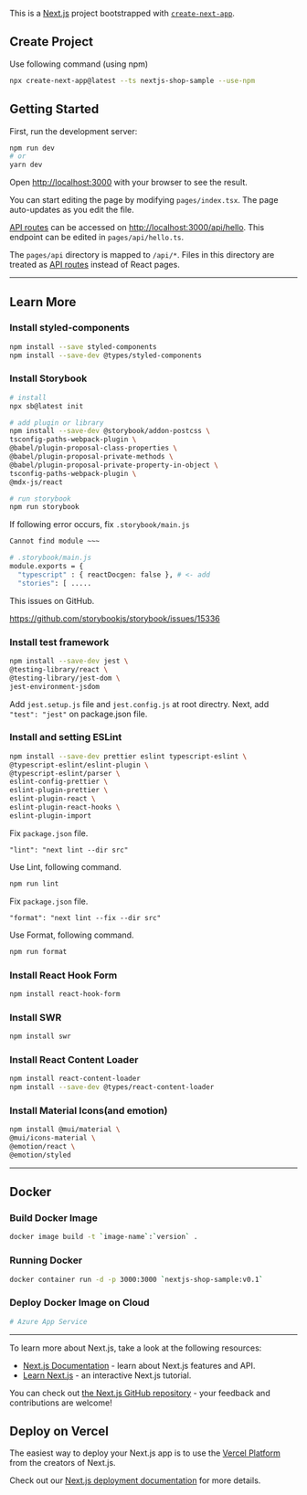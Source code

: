 This is a [Next.js](https://nextjs.org/) project bootstrapped with [`create-next-app`](https://github.com/vercel/next.js/tree/canary/packages/create-next-app).

## Create Project

Use following command (using npm)

```bash
npx create-next-app@latest --ts nextjs-shop-sample --use-npm
```

## Getting Started

First, run the development server:

```bash
npm run dev
# or
yarn dev
```

Open [http://localhost:3000](http://localhost:3000) with your browser to see the result.

You can start editing the page by modifying `pages/index.tsx`. The page auto-updates as you edit the file.

[API routes](https://nextjs.org/docs/api-routes/introduction) can be accessed on [http://localhost:3000/api/hello](http://localhost:3000/api/hello). This endpoint can be edited in `pages/api/hello.ts`.

The `pages/api` directory is mapped to `/api/*`. Files in this directory are treated as [API routes](https://nextjs.org/docs/api-routes/introduction) instead of React pages.

---

## Learn More

### Install styled-components

```bash
npm install --save styled-components
npm install --save-dev @types/styled-components
```

### Install Storybook

```bash
# install
npx sb@latest init

# add plugin or library
npm install --save-dev @storybook/addon-postcss \
tsconfig-paths-webpack-plugin \
@babel/plugin-proposal-class-properties \
@babel/plugin-proposal-private-methods \
@babel/plugin-proposal-private-property-in-object \
tsconfig-paths-webpack-plugin \
@mdx-js/react

# run storybook
npm run storybook
```

If following error occurs, fix `.storybook/main.js`

```bash
Cannot find module ~~~
```

```bash
# .storybook/main.js
module.exports = {
  "typescript" : { reactDocgen: false }, # <- add
  "stories": [ .....
```

This issues on GitHub.

https://github.com/storybookjs/storybook/issues/15336

### Install test framework

```bash
npm install --save-dev jest \
@testing-library/react \
@testing-library/jest-dom \
jest-environment-jsdom
```

Add `jest.setup.js` file and `jest.config.js` at root directry. Next, add `"test": "jest"` on package.json file.

### Install and setting ESLint

```bash
npm install --save-dev prettier eslint typescript-eslint \
@typescript-eslint/eslint-plugin \
@typescript-eslint/parser \
eslint-config-prettier \
eslint-plugin-prettier \
eslint-plugin-react \
eslint-plugin-react-hooks \
eslint-plugin-import
```

Fix `package.json` file.

`"lint": "next lint --dir src"`

Use Lint, following command.

```bash
npm run lint
```

Fix `package.json` file.

`"format": "next lint --fix --dir src"`

Use Format, following command.

```bash
npm run format
```

### Install React Hook Form

```bash
npm install react-hook-form
```

### Install SWR

```bash
npm install swr
```

### Install React Content Loader

```bash
npm install react-content-loader
npm install --save-dev @types/react-content-loader
```

### Install Material Icons(and emotion)

```bash
npm install @mui/material \
@mui/icons-material \
@emotion/react \
@emotion/styled
```

---

## Docker

### Build Docker Image

```bash
docker image build -t `image-name`:`version` .
```

### Running Docker

```bash
docker container run -d -p 3000:3000 `nextjs-shop-sample:v0.1`
```

### Deploy Docker Image on Cloud

```bash
# Azure App Service
```

---

To learn more about Next.js, take a look at the following resources:

- [Next.js Documentation](https://nextjs.org/docs) - learn about Next.js features and API.
- [Learn Next.js](https://nextjs.org/learn) - an interactive Next.js tutorial.

You can check out [the Next.js GitHub repository](https://github.com/vercel/next.js/) - your feedback and contributions are welcome!

## Deploy on Vercel

The easiest way to deploy your Next.js app is to use the [Vercel Platform](https://vercel.com/new?utm_medium=default-template&filter=next.js&utm_source=create-next-app&utm_campaign=create-next-app-readme) from the creators of Next.js.

Check out our [Next.js deployment documentation](https://nextjs.org/docs/deployment) for more details.
